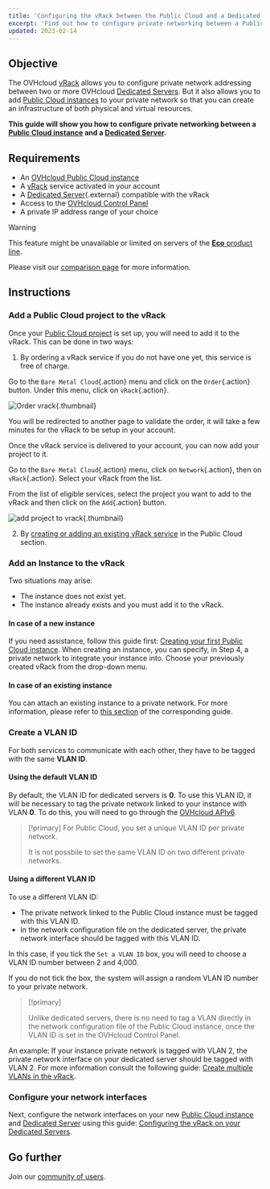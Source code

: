 ```yaml
---
title: 'Configuring the vRack between the Public Cloud and a Dedicated Server'
excerpt: 'Find out how to configure private networking between a Public Cloud instance and a Dedicated Server'
updated: 2023-02-14
---
```


## Objective

The OVHcloud [vRack](https://www.ovh.com/sg/solutions/vrack) allows you to configure private network addressing between two or more OVHcloud [Dedicated Servers](/links/bare-metal/bare-metal). But it also allows you to add [Public Cloud instances](https://www.ovhcloud.com/en-sg/public-cloud/) to your private network so that you can create an infrastructure of both physical and virtual resources.

**This guide will show you how to configure private networking between a [Public Cloud instance](/pages/public_cloud/compute/public-cloud-first-steps) and a [Dedicated Server](/links/bare-metal/bare-metal).**

## Requirements

- An [OVHcloud Public Cloud instance](/pages/public_cloud/compute/public-cloud-first-steps)
- A [vRack](https://www.ovh.com/sg/solutions/vrack) service activated in your account
- A [Dedicated Server](/links/bare-metal/bare-metal){.external} compatible with the vRack
- Access to the [OVHcloud Control Panel](/links/manager)
- A private IP address range of your choice

> [!warning]
> This feature might be unavailable or limited on servers of the [**Eco** product line](https://eco.ovhcloud.com/en-sg/about/).
>
> Please visit our [comparison page](https://eco.ovhcloud.com/en-sg/compare/) for more information.

## Instructions

### Add a Public Cloud project to the vRack

Once your [Public Cloud project](/pages/public_cloud/compute/create_a_public_cloud_project) is set up, you will need to add it to the vRack. This can be done in two ways:

1. By ordering a vRack service if you do not have one yet, this service is free of charge. 

Go to the `Bare Metal Cloud`{.action} menu and click on the `Order`{.action} button. Under this menu, click on `vRack`{.action}.

![Order vrack](images/orderingvrack.png){.thumbnail}

You will be redirected to another page to validate the order, it will take a few minutes for the vRack to be setup in your account.

Once the vRack service is delivered to your account, you can now add your project to it.

Go to the `Bare Metal Cloud`{.action} menu, click on `Network`{.action}, then on `vRack`{.action}. Select your vRack from the list.

From the list of eligible services, select the project you want to add to the vRack and then click on the `Add`{.action} button.

![add project to vrack](images/addprojectvrack.png){.thumbnail}

<ol start="2">
  <li>By <a href="/pages/public_cloud/public_cloud_network_services/getting-started-07-creating-vrack#instructions_1">creating or adding an existing vRack service</a> in the Public Cloud section.</li>
</ol>

### Add an Instance to the vRack 

Two situations may arise:

- The instance does not exist yet.
- The instance already exists and you must add it to the vRack.

#### In case of a new instance

If you need assistance, follow this guide first: [Creating your first Public Cloud instance](/pages/public_cloud/compute/public-cloud-first-steps#create-instance). When creating an instance, you can specify, in Step 4, a private network to integrate your instance into. Choose your previously created vRack from the drop-down menu.

#### In case of an existing instance

You can attach an existing instance to a private network. For more information, please refer to [this section](/pages/public_cloud/public_cloud_network_services/getting-started-07-creating-vrack#cases-of-an-already-existing-instance) of the corresponding guide.

### Create a VLAN ID

For both services to communicate with each other, they have to be tagged with the same **VLAN ID**. 

#### Using the default VLAN ID

By default, the VLAN ID for dedicated servers is **0**. To use this VLAN ID, it will be necessary to tag the private network linked to your instance with VLAN **0**. To do this, you will need to go through the [OVHcloud APIv6](/pages/public_cloud/public_cloud_network_services/getting-started-08-creating-vrack-with-api#step-3-creating-a-vlan-in-the-vrack).

> [!primary]
> For Public Cloud, you set a unique VLAN ID per private network.
> 
> It is not possbile to set the same VLAN ID on two different private networks.

#### Using a different VLAN ID

To use a different VLAN ID:

- The private network linked to the Public Cloud instance must be tagged with this VLAN ID.
- In the network configuration file on the dedicated server, the private network interface should be tagged with this VLAN ID.

In this case, if you tick the `Set a VLAN ID` box, you will need to choose a VLAN ID number between 2 and 4,000.

If you do not tick the box, the system will assign a random VLAN ID number to your private network.

> [!primary]
> 
> Unlike dedicated servers, there is no need to tag a VLAN directly in the network configuration file of the Public Cloud instance, once the VLAN ID is set in the OVHcloud Control Panel.
>

An example: If your instance private network is tagged with VLAN 2, the private network interface on your dedicated server should be tagged with VLAN 2. For more information consult the following guide: [Create multiple VLANs in the vRack](/pages/bare_metal_cloud/dedicated_servers/creating-multiple-vlans-in-a-vrack).

### Configure your network interfaces

Next, configure the network interfaces on your new [Public Cloud instance](https://www.ovhcloud.com/en-sg/public-cloud/) and [Dedicated Server](/links/bare-metal/bare-metal) using this guide: [Configuring the vRack on your Dedicated Servers](/pages/bare_metal_cloud/dedicated_servers/vrack_configuring_on_dedicated_server).

## Go further

Join our [community of users](/links/community).
